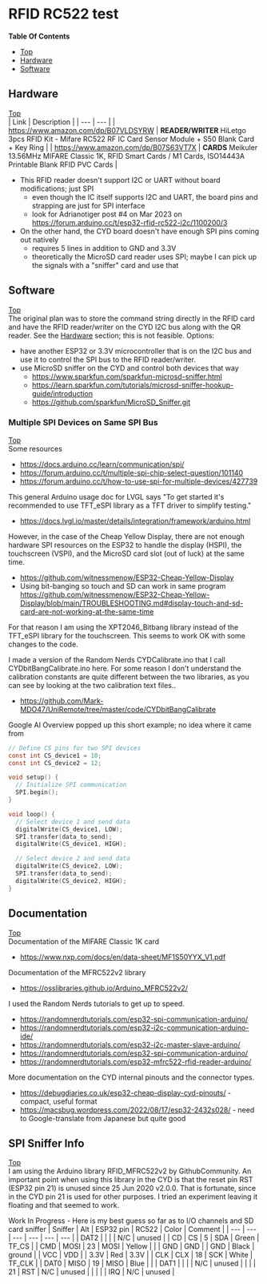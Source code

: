 # RFID RC522 test

**Table Of Contents**
* [Top](#rfid-rc522-test "Top")
* [Hardware](#hardware "Hardware")
* [Software](#software "Software")

## Hardware
[Top](#rfid-rc522-test "Top")<br>
| Link | Description |
| --- | --- |
| https://www.amazon.com/dp/B07VLDSYRW | **READER/WRITER** HiLetgo 3pcs RFID Kit - Mifare RC522 RF IC Card Sensor Module + S50 Blank Card + Key Ring |
| https://www.amazon.com/dp/B07S63VT7X | **CARDS** Meikuler 13.56MHz MIFARE Classic 1K, RFID Smart Cards / M1 Cards, ISO14443A Printable Blank RFID PVC Cards |

- This RFID reader doesn't support I2C or UART without board modifications; just SPI
  - even though the IC itself supports I2C and UART, the board pins and strapping are just for SPI interface
  - look for Adrianotiger post #4 on Mar 2023 on https://forum.arduino.cc/t/esp32-rfid-rc522-i2c/1100200/3
- On the other hand, the CYD board doesn't have enough SPI pins coming out natively
  - requires 5 lines in addition to GND and 3.3V
  - theoretically the MicroSD card reader uses SPI; maybe I can pick up the signals with a "sniffer" card and use that

## Software
[Top](#rfid-rc522-test "Top")<br>
The original plan was to store the command string directly in the RFID card and have the RFID reader/writer on the CYD I2C bus along with the QR reader. See the [Hardware](#hardware "Hardware") section; this is not feasible.
Options:
- have another ESP32 or 3.3V microcontroller that is on the I2C bus and use it to control the SPI bus to the RFID reader/writer.
- use MicroSD sniffer on the CYD and control both devices that way
  - https://www.sparkfun.com/sparkfun-microsd-sniffer.html
  - https://learn.sparkfun.com/tutorials/microsd-sniffer-hookup-guide/introduction
  - https://github.com/sparkfun/MicroSD_Sniffer.git

### Multiple SPI Devices on Same SPI Bus
[Top](#rfid-rc522-test "Top")<br>
Some resources
- https://docs.arduino.cc/learn/communication/spi/
- https://forum.arduino.cc/t/multiple-spi-chip-select-question/101140
- https://forum.arduino.cc/t/how-to-use-spi-for-multiple-devices/427739

This general Arduino usage doc for LVGL says "To get started it's recommended to use TFT_eSPI library as a TFT driver to simplify testing."
- https://docs.lvgl.io/master/details/integration/framework/arduino.html

However, in the case of the Cheap Yellow Display, there are not enough hardware SPI resources on the ESP32 to handle the display (HSPI), the touchscreen (VSPI), and the MicroSD card slot (out of luck) at the same time.
  - https://github.com/witnessmenow/ESP32-Cheap-Yellow-Display
  - Using bit-banging so touch and SD can work in same program	https://github.com/witnessmenow/ESP32-Cheap-Yellow-Display/blob/main/TROUBLESHOOTING.md#display-touch-and-sd-card-are-not-working-at-the-same-time

For that reason I am using the XPT2046_Bitbang library instead of the TFT_eSPI library for the touchscreen. This seems to work OK with some changes to the code.

I made a version of the Random Nerds  CYDCalibrate.ino that I call  CYDbitBangCalibrate.ino here. For some reason I don't understand the calibration constants are quite different between the two libraries, as you can see by looking at the two calibration text files..
- https://github.com/Mark-MDO47/UniRemote/tree/master/code/CYDbitBangCalibrate

Google AI Overview popped up this short example; no idea where it came from

```C
// Define CS pins for two SPI devices
const int CS_device1 = 10;
const int CS_device2 = 12;

void setup() {
  // Initialize SPI communication
  SPI.begin();
}

void loop() {
  // Select device 1 and send data
  digitalWrite(CS_device1, LOW); 
  SPI.transfer(data_to_send); 
  digitalWrite(CS_device1, HIGH); 

  // Select device 2 and send data
  digitalWrite(CS_device2, LOW); 
  SPI.transfer(data_to_send); 
  digitalWrite(CS_device2, HIGH); 
}
```

## Documentation
[Top](#rfid-rc522-test "Top")<br>
Documentation of the MIFARE Classic 1K card
- https://www.nxp.com/docs/en/data-sheet/MF1S50YYX_V1.pdf

Documentation of the MFRC522v2 library
- https://osslibraries.github.io/Arduino_MFRC522v2/

I used the Random Nerds tutorials to get up to speed.
- https://randomnerdtutorials.com/esp32-spi-communication-arduino/
- https://randomnerdtutorials.com/esp32-i2c-communication-arduino-ide/
- https://randomnerdtutorials.com/esp32-i2c-master-slave-arduino/
- https://randomnerdtutorials.com/esp32-spi-communication-arduino/
- https://randomnerdtutorials.com/esp32-mfrc522-rfid-reader-arduino/

More documentation on the CYD internal pinouts and the connector types.
- https://debugdiaries.co.uk/esp32-cheap-display-cyd-pinouts/ - compact, useful format
- https://macsbug.wordpress.com/2022/08/17/esp32-2432s028/ - need to Google-translate from Japanese but quite good

## SPI Sniffer Info
[Top](#rfid-rc522-test "Top")<br>
I am using the Arduino library RFID_MFRC522v2 by GithubCommunity. An important point when using this library in the CYD is that the reset pin RST (ESP32 pin 21) is unused since 25 Jun 2020 v2.0.0. That is fortunate, since in the CYD pin 21 is used for other purposes. I tried an experiment leaving it floating and that seemed to work.

Work In Progress - Here is my best guess so far as to I/O channels and SD card sniffer
| Sniffer | Alt | ESP32 pin | RC522 | Color | Comment |
| --- | --- | --- | --- | --- | --- |
| DAT2 |  |  |  | N/C | unused |
| CD | CS | 5 | SDA | Green | TF_CS |
| CMD | MOSI | 23 | MOSI | Yellow |  |
| GND | GND |  | GND | Black | ground |
| VCC | VDD |  | 3.3V | Red | 3.3V |
| CLK | CLX | 18 | SCK | White | TF_CLK |
| DAT0 | MISO | 19 | MISO | Blue |  |
| DAT1 |  |  |  | N/C | unused |
|  |  | 21 | RST | N/C | unused |
|  |  |  | IRQ | N/C | unused |
